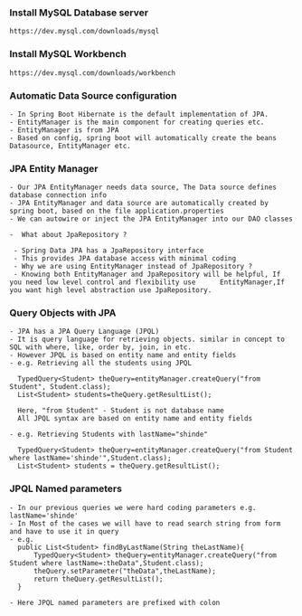 ### Install MySQL Database server
	https://dev.mysql.com/downloads/mysql

### Install MySQL Workbench
	https://dev.mysql.com/downloads/workbench

### Automatic Data Source configuration
	- In Spring Boot Hibernate is the default implementation of JPA.
	- EntityManager is the main component for creating queries etc.
	- EntityManager is from JPA
	- Based on config, spring boot will automatically create the beans Datasource, EntityManager etc.

### JPA Entity Manager
	- Our JPA EntityManager needs data source, The Data source defines database connection info
	- JPA EntityManager and data source are automatically created by spring boot, based on the file application.properties
	- We can autowire or inject the JPA EntityManager into our DAO classes
	
	-  What about JpaRepository ?
	
	 - Spring Data JPA has a JpaRepository interface
	 - This provides JPA database access with minimal coding
	 - Why we are using EntityManager instead of JpaRepository ?
	 - Knowing both EntityManager and JpaRepository will be helpful, If you need low level control and flexibility use 		EntityManager,If you want high level abstraction use JpaRepository.
	 
### Query Objects with JPA

	- JPA has a JPA Query Language (JPQL)
	- It is query language for retrieving objects. similar in concept to SQL with where, like, order by, join, in etc.
	- However JPQL is based on entity name and entity fields
	- e.g. Retrieving all the students using JPQL
	
	  TypedQuery<Student> theQuery=entityManager.createQuery("from Student", Student.class);
	  List<Student> students=theQuery.getResultList();
	  
	  Here, "from Student" - Student is not database name
	  All JPQL syntax are based on entity name and entity fields
	  
	- e.g. Retrieving Students with lastName="shinde"
	
	  TypedQuery<Student> theQuery=entityManager.createQuery("from Student where lastName='shinde'",Student.class);
	  List<Student> students = theQuery.getResultList();
	  
### JPQL Named parameters

	- In our previous queries we were hard coding parameters e.g. lastName='shinde'
	- In Most of the cases we will have to read search string from form and have to use it in query
	- e.g. 
	  public List<Student> findByLastName(String theLastName){
		  TypedQuery<Student> theQuery=entityManager.createQuery("from Student where lastName=:theData",Student.class);
		  theQuery.setParameter("theData",theLastName);
		  return theQuery.getResultList();
	  }
	  
	- Here JPQL named parameters are prefixed with colon
	